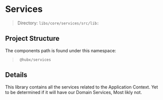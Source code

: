 # Services

> Directory: `libs/core/services/src/lib:`

## Project Structure

The components path is found under this namespace:
   > ` @hubx/services`

## Details

This library contains all the services related to the Application Context.  Yet to be determined if it will have our Domain Services, Most likly not. 
